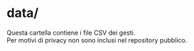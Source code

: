 # data/
Questa cartella contiene i file CSV dei gesti.  
Per motivi di privacy non sono inclusi nel repository pubblico.
